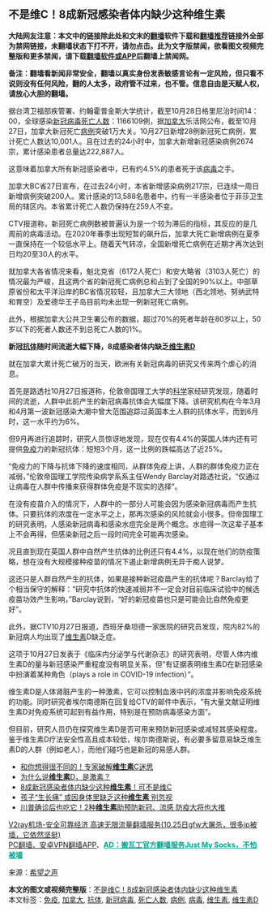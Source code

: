  <h2>不是维C！8成新冠感染者体内缺少这种维生素</h2> <p class="notice"><b>大陆网友注意：本文中的链接除此处和文末的<a href="https://github.com/bannedbook/fanqiang" >翻墙</a>软件下载和<a href="https://github.com/killgcd/justmysocks/blob/master/README.md">翻墙推荐</a>链接外全部为禁网链接，未翻墙状态下打不开，请勿点击。此为文字版禁闻，欲看图文视频完整版和更多禁闻，请下载<a href="https://github.com/bannedbook/fanqiang">翻墙软件或APP</a>后翻墙上禁闻网。</p><p>备注：翻墙看新闻非常安全，翻墙以真实身份发表敏感言论有一定风险，但只看不说则没有任何风险，翻的人太多，政府管不过来，也不管。信息自由是天赋人权，请放心大胆的翻墙。</b></p>  <div class="entry"> <p>据台湾卫福部疾管署、约翰霍普金斯大学统计，截至10月28日格里尼治时间14：00，全球感染<a href="https://www.bannedbook.org/bnews/tag/%e6%96%b0%e5%86%a0%e7%97%85%e6%af%92/" class="st_tag internal_tag" rel="tag" title="标签 新冠病毒 下的日志">新冠病毒</a><a href="https://www.bannedbook.org/bnews/tag/%E6%AD%BB%E4%BA%A1%E4%BA%BA%E6%95%B0/" class="st_tag internal_tag" rel="tag" title="标签 死亡人数 下的日志">死亡人数</a>：1166109例，据<a href="https://www.bannedbook.org/bnews/tag/%e5%8a%a0%e6%8b%bf%e5%a4%a7/" class="st_tag internal_tag" rel="tag" title="标签 加拿大 下的日志">加拿大</a>乐活网公布，截至10月27日，加拿大新冠死亡<a href="https://www.bannedbook.org/bnews/tag/%E7%97%85%E4%BE%8B/" class="st_tag internal_tag" rel="tag" title="标签 病例 下的日志">病例</a>突破1万大关。10月27日新增28例新冠死亡病例，累计死亡人数达10,001人。且在过去的24小时中，加拿大新增新冠感染病例2674宗，累计感染患者总量达222,887人。</p> <p>这意味着加拿大所有新冠感染者中，已有约4.5%的患者死于该<a href="https://www.bannedbook.org/bnews/tag/%e7%97%85%e6%af%92/" class="st_tag internal_tag" rel="tag" title="标签 病毒 下的日志">病毒</a>之手。</p> <p>加拿大BC省27日宣布，在过去24小时，本省新增感染病例217宗，已连续一周日新增病例突破200人。累计感染的13,588名患者中，约有一半感染者位于菲莎卫生局的辖区内。本省累计死亡人数仍保持在259人不变。</p> <p>CTV报道称，新冠死亡病例数被普遍认为是一个较为滞后的指标，其反应的是几周前的病毒活动。在2020年春季出现短暂的飙升后，加拿大死亡新增病例在夏季一直保持在一个较低水平上。随着天气转凉，全国新增死亡病例在近期才再次达到日均20至30人的水平。</p>  <p>就加拿大各省情况来看，魁北克省（6172人死亡）和安大略省（3103人死亡）的情况最为严峻，且这两个省的新冠死亡病例总和占到了全国的90%以上。中部草原省份和太平洋沿岸的BC省情况较轻，且加拿大三大领地（西北领地、努纳武特和育空）及爱德华王子岛目前均未出现一例新冠死亡病例。</p> <p>此外，根据加拿大公共卫生署公布的数据，超过70%的死者年龄在80岁以上，50岁以下的死者人数还不到总死亡人数的1%。</p> <p><strong>新冠<a href="https://www.bannedbook.org/bnews/tag/%E6%8A%97%E4%BD%93/" class="st_tag internal_tag" rel="tag" title="标签 抗体 下的日志">抗体</a>随时间流逝大幅下降，8成感染者体内缺乏<a href="https://www.bannedbook.org/bnews/tag/%E7%BB%B4%E7%94%9F%E7%B4%A0D/" class="st_tag internal_tag" rel="tag" title="标签 维生素D 下的日志">维生素D</a></strong></p> <p>就在加拿大累计死亡破万的当天，欧洲有关新冠病毒的研究又传来两个虐心的消息。</p>  <p>首先是路透社10月27日报道称，伦敦帝国理工大学的<span class='wp_keywordlink'><a href="https://www.bannedbook.org/forum11/topic309.html" title="禁片：“科学”的棍子" target="_blank">科学</a></span>家经研究发现，随着时间的流逝，人群中此前产生的新冠病毒抗体会大幅度下降。该研究机构在今年3月和4月第一波新冠感染大潮中曾大范围追踪过英国本土人群的抗体水平，而到6月时，这一水平约为6%。</p> <p>但9月再进行追踪时，研究人员惊讶地发现，现在仅有4.4%的英国人体内还有可提供<a href="https://www.bannedbook.org/bnews/tag/%E5%85%8D%E7%96%AB/" class="st_tag internal_tag" rel="tag" title="标签 免疫 下的日志">免疫</a>力的新冠抗体：短短3个月，这一比例的跌幅高达了近25%。</p> <p>“免疫力的下降与抗体下降的速度相同，从群体免疫上讲，人群的群体免疫力正在减弱，”伦敦帝国理工学院传染病学系系主任Wendy Barclay对路透社说，“仅通过让病毒在人群中传播来获得群体免疫是不现实的选择”。</p> <p>在没有疫苗介入的情况下，人群中的一部分人可能会因为感染新冠病毒而产生抗体。只要抗体的浓度在一定水平之上，那再次感染的风险就会小很多。但帝国理工的研究表明，人感染新冠病毒和感染水痘完全是两个概念。水痘得一次这辈子基本上不会再得，但感染新冠之后一段时间完全可能再次感染。</p>  <p>况且直到现在英国人群中自然产生抗体的比例还只有4.4%，以现在他们的防疫策略，想在没有大规模接种疫苗的情况下遏止新增病例无异于痴人说梦。</p> <p>这还只是人群自然产生的抗体，如果是接种新冠疫苗产生的抗体呢？Barclay给了个相当保守的解释：“研究中抗体的快速减弱并不一定会对目前临床试验中的候选疫苗功效产生影响，”Barclay说到，“好的新冠疫苗也只是可能会比自然免疫更好”。</p> <p>此外，据CTV10月27日报道，西班牙桑坦德一家医院的研究员发现，院内82%的新冠病人均出现了<a href="https://www.bannedbook.org/bnews/tag/%E7%BB%B4%E7%94%9F%E7%B4%A0/" class="st_tag internal_tag" rel="tag" title="标签 维生素 下的日志">维生素</a>D缺乏症。</p> <p>这项于10月27日发表于《临床内分泌学与代谢杂志》的研究表明，尽管人体内维生素D的量与新冠感染严重程度没有明显关系，但“有证据表明维生素D在新冠感染中扮演着某种角色（plays a role in COVID-19 infection）”。</p>  <p>维生素D是人体肾脏产生的一种激素，它可以控制血液中钙的浓度并影响免疫系统的功能。同时研究者埃尔南德斯在回复给CTV的邮件中表示，“有大量文献证明维生素D对免疫系统可起到有益作用，特别是在预防病毒感染方面”。</p> <p>但目前，研究人员仍在探究维生素D是否可用来预防新冠感染或减轻其感染程度。鉴于维生素D疗法安全性高且成本较低，埃尔南德斯说，有必要多留意易缺乏维生素D的人群（例如老人），而他们碰巧也是新冠的易感人群。</p> <ul class='op-related-articles' title='相关阅读'> <li><a href='https://www.bannedbook.org/bnews/comments/20201030/1422831.html' target='_blank'>和你想得很不同的！专家破解<b>维生素</b>C迷思</a></li> <li><a href='https://www.bannedbook.org/bnews/comments/20201029/1422244.html' target='_blank'>为什么说<b>维生素</b>D，是激素？</a></li> <li><a href='https://www.bannedbook.org/bnews/comments/20201029/1422242.html' target='_blank'>8成新冠感染者体内缺少这种<b>维生素</b>！可不是维C</a></li> <li><a href='https://www.bannedbook.org/bnews/health/20201024/1419364.html' target='_blank'>孩子“生长痛” 或因身体里缺乏这种<b>维生素</b> 别忽视</a></li> <li><a href='https://www.bannedbook.org/bnews/health/20201022/1418165.html' target='_blank'>川普确诊后也吃它！2种<b>维生素</b>助预防新冠、流感 防疫大将也大推</a></li> </ul> <p class="texttj"> <a href="https://www.bannedbook.org/forum23/topic22702.html" target="_blank">V2ray机场-安全可靠经济 高速无限流量翻墙服务(10.25日gfw大屠杀，很多ip被墙，它依然坚挺)</a><br/> <a href="https://github.com/bannedbook/fanqiang/wiki/%E7%A6%81%E9%97%BB%E7%BD%91%E5%AE%89%E5%8D%93%E7%BF%BB%E5%A2%99%E6%96%B0%E9%97%BBAPP" target="_blank">PC翻墙、安卓VPN翻墙APP</a>、<span onclick="window.open('https://github.com/killgcd/justmysocks/blob/master/README.md')" style="font-weight:bold;color:#00A191;cursor:pointer;text-decoration:underline;outline:none">AD：搬瓦工官方翻墙服务Just My Socks，不怕被墙</span></p><p> 来源：<span class='wp_keywordlink_affiliate'><a href="https://www.soundofhope.org" title="希望之声" target="_blank">希望之声</a></span> </p><a name='sharetosocial'></a>       <div><b>本文的图文或视频完整版</b>：<a href='https://www.bannedbook.org/bnews/health/20201030/1422891.html'>不是维C！8成新冠感染者体内缺少这种维生素</a></div>  </div><!--END ENTRY--> <div class="postfooter"> <div>本文标签：<a href="https://www.bannedbook.org/bnews/tag/%E5%85%8D%E7%96%AB/" rel="tag">免疫</a>, <a href="https://www.bannedbook.org/bnews/tag/%e5%8a%a0%e6%8b%bf%e5%a4%a7/" rel="tag">加拿大</a>, <a href="https://www.bannedbook.org/bnews/tag/%E6%8A%97%E4%BD%93/" rel="tag">抗体</a>, <a href="https://www.bannedbook.org/bnews/tag/%e6%96%b0%e5%86%a0%e7%97%85%e6%af%92/" rel="tag">新冠病毒</a>, <a href="https://www.bannedbook.org/bnews/tag/%E6%AD%BB%E4%BA%A1%E4%BA%BA%E6%95%B0/" rel="tag">死亡人数</a>, <a href="https://www.bannedbook.org/bnews/tag/%E7%97%85%E4%BE%8B/" rel="tag">病例</a>, <a href="https://www.bannedbook.org/bnews/tag/%e7%97%85%e6%af%92/" rel="tag">病毒</a>, <a href="https://www.bannedbook.org/bnews/tag/%E7%BB%B4%E7%94%9F%E7%B4%A0/" rel="tag">维生素</a>, <a href="https://www.bannedbook.org/bnews/tag/%E7%BB%B4%E7%94%9F%E7%B4%A0D/" rel="tag">维生素D</a></div>  </div><!--END POSTFOOTER--> 